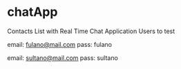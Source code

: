 # chatApp
Contacts List with Real Time Chat Application
Users to test

email:
fulano@mail.com
pass:
fulano

email:
sultano@mail.com
pass:
sultano
